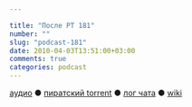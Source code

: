 ```yaml
---

title: "После РТ 181"
number: ""
slug: "podcast-181"
date: 2010-04-03T13:51:00+03:00
comments: true
categories: podcast
---
```

[аудио](http://cdn.radio-t.com/rt181post.mp3) ● [пиратский torrent](http://pirates.radio-t.com/torrents/rt181post.mp3.torrent) ● [лог чата](http://chat.radio-t.com/logs/radio-t-181.html) ● [wiki](http://wiki.radio-t.com/%D0%9F%D0%BE%D1%81%D0%BB%D0%B5_%D0%A0%D0%A2_181)<audio src="http://cdn.radio-t.com/rt181post.mp3" preload="none">
